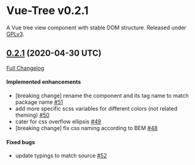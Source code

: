 # Vue-Tree v0.2.1

A Vue tree view component with stable DOM structure.
Released under [GPLv3](https://www.gnu.org/licenses/gpl-3.0.en.html).


## [0.2.1](https://github.com/eidng8/vue-tree/tree/0.2.1) (2020-04-30 UTC)

[Full Changelog](https://github.com/eidng8/vue-tree/compare/Release-v0.1.2...0.2.1)

#### Implemented enhancements

- \[breaking change\] rename the component and its tag name to match package name [\#51](https://github.com/eidng8/vue-tree/issues/51)
- add more specific scss variables for different colors \(not related theming\) [\#50](https://github.com/eidng8/vue-tree/issues/50)
- cater for css overflow ellipsis [\#49](https://github.com/eidng8/vue-tree/issues/49)
- \[breaking change\] fix css naming according to BEM [\#48](https://github.com/eidng8/vue-tree/issues/48)

#### Fixed bugs

- update typings to match source [\#52](https://github.com/eidng8/vue-tree/issues/52)

